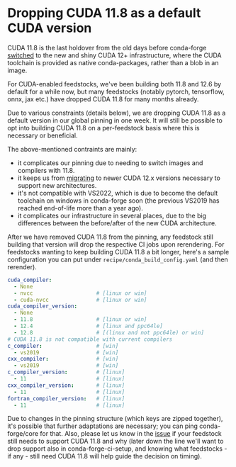 # Dropping CUDA 11.8 as a default CUDA version

CUDA 11.8 is the last holdover from the old days before conda-forge
[switched](https://github.com/conda-forge/conda-forge.github.io/issues/1963)
to the new and shiny CUDA 12+ infrastructure, where the CUDA toolchain
is provided as native conda-packages, rather than a blob in an image.

For CUDA-enabled feedstocks, we've been building both 11.8 and 12.6 by default
for a while now, but many feedstocks (notably pytorch, tensorflow, onnx, jax etc.)
have dropped CUDA 11.8 for many months already.

Due to various constraints (details below), we are dropping CUDA 11.8 as a default
version in our global pinning in one week. It will still be possible to opt into
building CUDA 11.8 on a per-feedstock basis where this is necessary or beneficial.

<!-- truncate -->

The above-mentioned contraints are mainly:

* it complicates our pinning due to needing to switch images and compilers with 11.8.
* it keeps us from [migrating](https://github.com/conda-forge/conda-forge-pinning-feedstock/pull/7005)
  to newer CUDA 12.x versions necessary to support new architectures.
* it's not compatible with VS2022, which is due to become the default toolchain on windows
  in conda-forge soon (the previous VS2019 has reached end-of-life more than a year ago).
* it complicates our infrastructure in several places, due to the big differences between the
  before/after of the new CUDA architecture.

After we have removed CUDA 11.8 from the pinning, any feedstock still building that version
will drop the respective CI jobs upon rerendering. For feedstocks wanting to keep building
CUDA 11.8 a bit longer, here's a sample configuration you can put under
`recipe/conda_build_config.yaml` (and then rerender).

```yaml
cuda_compiler:
  - None
  - nvcc                    # [linux or win]
  - cuda-nvcc               # [linux or win]
cuda_compiler_version:
  - None
  - 11.8                    # [linux or win]
  - 12.4                    # [linux and ppc64le]
  - 12.8                    # [(linux and not ppc64le) or win]
# CUDA 11.8 is not compatible with current compilers
c_compiler:                 # [win]
  - vs2019                  # [win]
cxx_compiler:               # [win]
  - vs2019                  # [win]
c_compiler_version:         # [linux]
  - 11                      # [linux]
cxx_compiler_version:       # [linux]
  - 11                      # [linux]
fortran_compiler_version:   # [linux]
  - 11                      # [linux]
```

Due to changes in the pinning structure (which keys are zipped together), it's possible that
further adaptations are necessary; you can ping conda-forge/core for that. Also, please let us
know in the [issue](https://github.com/conda-forge/conda-forge-pinning-feedstock/issues/7404)
if your feedstock still needs to support CUDA 11.8 and why (later down the line we'll want to
drop support also in conda-forge-ci-setup, and knowing what feedstocks - if any - still need
CUDA 11.8 will help guide the decision on timing).
